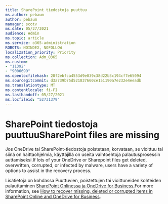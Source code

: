 ```yaml
---
title: SharePoint tiedostoja puuttuu
ms.author: pebaum
author: pebaum
manager: scotv
ms.date: 05/27/2021
audience: Admin
ms.topic: article
ms.service: o365-administration
ROBOTS: NOINDEX, NOFOLLOW
localization_priority: Priority
ms.collection: Adm_O365
ms.custom:
- "11392"
- "9006699"
ms.openlocfilehash: 28f2ebfca4553d9e039c38d22b3c194cf7e65094
ms.sourcegitcommit: d3a739b75d521837660ce151190a7e232e4eeadb
ms.translationtype: MT
ms.contentlocale: fi-FI
ms.lasthandoff: 05/27/2021
ms.locfileid: "52731379"
---
```

# <a name="sharepoint-files-are-missing"></a><span data-ttu-id="ea68d-102">SharePoint tiedostoja puuttuu</span><span class="sxs-lookup"><span data-stu-id="ea68d-102">SharePoint files are missing</span></span>

<span data-ttu-id="ea68d-103">Jos OneDrive tai SharePoint-tiedostoja poistetaan, korvataan, se vioittuu tai siinä on haittaohjelmia, käyttäjillä on useita vaihtoehtoja palautusprosessin auttamiseksi.</span><span class="sxs-lookup"><span data-stu-id="ea68d-103">If lots of your OneDrive or Sharepoint files get deleted, overwritten, corrupted, or infected by malware, users have a variety of options to assist in the recovery process.</span></span>

<span data-ttu-id="ea68d-104">Lisätietoja on kohdassa Puuttuvien, poistettujen tai vioittuneiden kohteiden palauttaminen [SharePoint Onlinessa ja OneDrive for Business.](https://go.microsoft.com/fwlink/?linkid=2110774)</span><span class="sxs-lookup"><span data-stu-id="ea68d-104">For more information, see [How to recover missing, deleted or corrupted items in SharePoint Online and OneDrive for Business](https://go.microsoft.com/fwlink/?linkid=2110774).</span></span>
